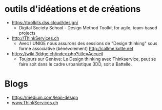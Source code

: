 # outils d'idéations et de créations
* https://toolkits.dss.cloud/design/
  * Digital Society School - Design Method Toolkit for agile, team-based projects
* http://ThinkServices.ch
  * Avec l'UNIGE nous assurons des sessions de "Design thinking" sous forme associative (bénévolement) http://callme.kotte.net
* https://wiki.3ddge.ch/index.php?title=Accueil
  * Toujours sur Genève: Le Design thinking avec Thinkservice, peut se faire soit dans le cadre urbanistique 3DD, soit à Battelle.

# Blogs
* https://medium.com/lean-design
* www.ThinkServices.ch
